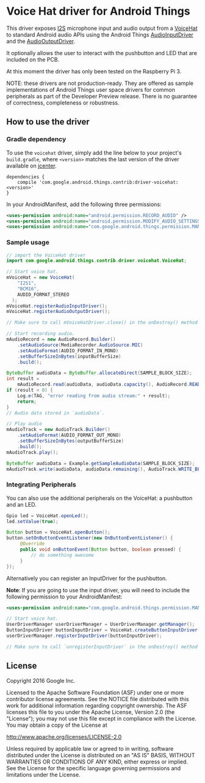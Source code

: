 Voice Hat driver for Android Things
=====================================

This driver exposes [I2S](https://developer.android.com/things/reference/com/google/android/things/pio/I2sDevice.html)
microphone input and audio output from a [VoiceHat](https://aiyprojects.withgoogle.com/voice/) to
standard Android audio APIs using the Android Things [AudioInputDriver](https://developer.android.com/things/reference/com/google/android/things/userdriver/AudioInputDriver.html)
and the [AudioOutputDriver](https://developer.android.com/things/reference/com/google/android/things/userdriver/AudioOutputDriver.html).

It optionally allows the user to interact with the pushbutton and LED that are included on the PCB.

At this moment the driver has only been tested on the Raspberry Pi 3.

NOTE: these drivers are not production-ready. They are offered as sample
implementations of Android Things user space drivers for common peripherals
as part of the Developer Preview release. There is no guarantee
of correctness, completeness or robustness.


How to use the driver
---------------------

### Gradle dependency

To use the `voicehat` driver, simply add the line below to your project's `build.gradle`,
where `<version>` matches the last version of the driver available on [jcenter][jcenter].

```
dependencies {
    compile 'com.google.android.things.contrib:driver-voicehat:<version>'
}
```

In your AndroidManifest, add the following three permissions:

```xml
<uses-permission android:name="android.permission.RECORD_AUDIO" />
<uses-permission android:name="android.permission.MODIFY_AUDIO_SETTINGS" />
<uses-permission android:name="com.google.android.things.permission.MANAGE_AUDIO_DRIVERS" />
```

### Sample usage


```java
// import the VoiceHat driver
import com.google.android.things.contrib.driver.voicehat.VoiceHat;
```

```java
// Start voice hat.
mVoiceHat = new VoiceHat(
    "I2S1",
    "BCM16",
    AUDIO_FORMAT_STEREO
  );
mVoiceHat.registerAudioInputDriver();
mVoiceHat.registerAudioOutputDriver();

// Make sure to call mVoiceHatDriver.close() in the onDestroy() method in your activity
```

```java
// Start recording audio.
mAudioRecord = new AudioRecord.Builder()
    .setAudioSource(MediaRecorder.AudioSource.MIC)
    .setAudioFormat(AUDIO_FORMAT_IN_MONO)
    .setBufferSizeInBytes(inputBufferSize)
    .build();

ByteBuffer audioData = ByteBuffer.allocateDirect(SAMPLE_BLOCK_SIZE);
int result =
    mAudioRecord.read(audioData, audioData.capacity(), AudioRecord.READ_BLOCKING);
if (result < 0) {
    Log.e(TAG, "error reading from audio stream:" + result);
    return;
}
// Audio data stored in `audioData`.
```

```java
// Play audio
mAudioTrack = new AudioTrack.Builder()
    .setAudioFormat(AUDIO_FORMAT_OUT_MONO)
    .setBufferSizeInBytes(outputBufferSize)
    .build();
mAudioTrack.play();

ByteBuffer audioData = Example.getSampleAudioData(SAMPLE_BLOCK_SIZE);
mAudioTrack.write(audioData, audioData.remaining(), AudioTrack.WRITE_BLOCKING);
```

### Integrating Peripherals
You can also use the additional peripherals on the VoiceHat: a pushbutton and an LED.

```java
Gpio led = VoiceHat.openLed();
led.setValue(true);

Button button = VoiceHat.openButton();
button.setOnButtonEventListener(new OnButtonEventListener() {
     @Override
     public void onButtonEvent(Button button, boolean pressed) {
         // do something awesome
     }
});
```

Alternatively you can register an InputDriver for the pushbutton.

**Note**: If you are going to use the input driver, you will need to include the following permission
to your AndroidManifest:

```xml
<uses-permission android:name="com.google.android.things.permission.MANAGE_INPUT_DRIVERS" />
```

```java
// Start voice hat.
UserDriverManager userDriverManager = UserDriverManager.getManager();
ButtonInputDriver buttonInputDriver = VoiceHat.createButtonInputDriver(KeyEvent.KEYCODE_ENTER);
userDriverManager.registerInputDriver(buttonInputDriver);

// Make sure to call `unregisterInputDriver` in the onDestroy() method in your activity
```

License
-------

Copyright 2016 Google Inc.

Licensed to the Apache Software Foundation (ASF) under one or more contributor
license agreements.  See the NOTICE file distributed with this work for
additional information regarding copyright ownership.  The ASF licenses this
file to you under the Apache License, Version 2.0 (the "License"); you may not
use this file except in compliance with the License.  You may obtain a copy of
the License at

  http://www.apache.org/licenses/LICENSE-2.0

Unless required by applicable law or agreed to in writing, software
distributed under the License is distributed on an "AS IS" BASIS, WITHOUT
WARRANTIES OR CONDITIONS OF ANY KIND, either express or implied.  See the
License for the specific language governing permissions and limitations under
the License.

[jcenter]: https://bintray.com/google/androidthings/contrib-driver-voicehat